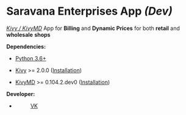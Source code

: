 # Saravana Enterprises App *(Dev)*
*<u>Kivy / KivyMD</u>* App for **Billing** and **Dynamic Prices** for both **retail** and **wholesale** **shops**

**Dependencies:**
 - [Python 3.6+](https://www.python.org/)
 
-   [Kivy](https://github.com/kivy/kivy)  >= 2.0.0 ([Installation](https://kivy.org/doc/stable/gettingstarted/installation.html))

-   [KivyMD](https://github.com/kivymd/KivyMD/) >= 0.104.2.dev0 ([Installation](https://github.com/kivymd/KivyMD#how-to-install))

**Developer:**
- &nbsp;&nbsp;&nbsp;&nbsp;&nbsp;&nbsp;&nbsp;&nbsp;&nbsp; [VK](https://github.com/VICTORVICKIE)
